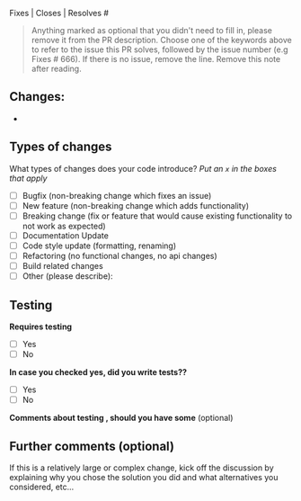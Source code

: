 Fixes | Closes | Resolves #

> Anything marked as optional that you didn't need to fill in, please remove it from the PR description. Choose one of the keywords above to refer to the issue this PR solves, followed by the issue number (e.g Fixes # 666). If there is no issue, remove the line. Remove this note after reading.
## Changes:
-

## Types of changes

What types of changes does your code introduce?
_Put an `x` in the boxes that apply_

- [ ] Bugfix (non-breaking change which fixes an issue)
- [ ] New feature (non-breaking change which adds functionality)
- [ ] Breaking change (fix or feature that would cause existing functionality to not work as expected)
- [ ] Documentation Update
- [ ] Code style update (formatting, renaming)
- [ ] Refactoring (no functional changes, no api changes)
- [ ] Build related changes
- [ ] Other (please describe): 

## Testing
**Requires testing**

- [ ] Yes
- [ ] No

**In case you checked yes, did you write tests??**

- [ ] Yes
- [ ] No

**Comments about testing , should you have some** (optional)

## Further comments (optional)

If this is a relatively large or complex change, kick off the discussion by explaining why you chose the solution you did and what alternatives you considered, etc...
